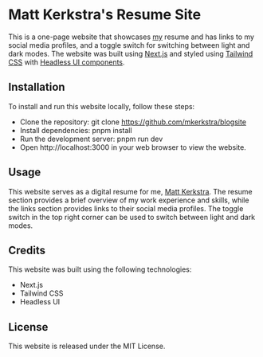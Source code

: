 # Matt Kerkstra's Resume Site

This is a one-page website that showcases [my](https://www.kerkstra.dev/) resume and has links to my social media profiles, and a toggle switch for switching between light and dark modes. The website was built using [Next.js](https://nextjs.org/) and styled using [Tailwind CSS](https://tailwindcss.com/) with [Headless UI components](https://headlessui.com/).

## Installation


To install and run this website locally, follow these steps:

  * Clone the repository: git clone https://github.com/mkerkstra/blogsite
  * Install dependencies: pnpm install
  * Run the development server: pnpm run dev
  * Open http://localhost:3000 in your web browser to view the website.

## Usage

This website serves as a digital resume for me, [Matt Kerkstra](https://www.kerkstra.dev/). The resume section provides a brief overview of my work experience and skills, while the links section provides links to their social media profiles. The toggle switch in the top right corner can be used to switch between light and dark modes.

## Credits

This website was built using the following technologies:

  * Next.js
  * Tailwind CSS
  * Headless UI

## License

This website is released under the MIT License.
